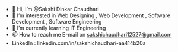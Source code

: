 - 👋 Hi, I’m @Sakshi Dinkar Chaudhari
- 👀 I’m interested in Web Designing , Web Development , Software Development , Software Engineering
- 🌱 I’m currently learning IT Engineering
- 📫 How to reach me E-mail on sakshichaudhari12527@gmail.com  
- LinkedIn : linkedin.com/in/sakshichaudhari-aa414b20a 



<!---
s-akkk-0504/s-akkk-0504 is a ✨ special ✨ repository because its `README.md` (this file) appears on your GitHub profile.
You can click the Preview link to take a look at your changes.
--->
